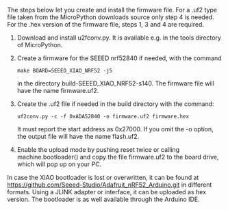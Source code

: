 The steps below let you create and install the firmware file. For
a .uf2 type file taken from the MicroPython downloads source only
step 4 is needed. For the .hex version of the firmware file, steps
1, 3 and 4 are required.

1. Download and install u2fconv.py. It is available e.g. in the tools
   directory of MicroPython.

2. Create a firmware for the SEEED nrf52840 if needed, with the command

   `make BOARD=SEEED_XIAO_NRF52 -j5`

   in the directory build-SEEED_XIAO_NRF52-s140. The firmware file will have the
   name firmware.uf2.

3. Create the .uf2 file if needed in the build directory with the command:

   `uf2conv.py -c -f 0xADA52840 -o firmware.uf2 firmware.hex`

   It must report the start address as 0x27000. If you omit the -o option,
   the output file will have the name flash.uf2.

4. Enable the upload mode by pushing reset twice or calling
   machine.bootloader() and copy the file firmware.uf2 to the board drive,
   which will pop up on your PC.

In case the XIAO bootloader is lost or overwritten, it can be found
at https://github.com/Seeed-Studio/Adafruit_nRF52_Arduino.git in different
formats. Using a JLINK adapter or interface, it can be uploaded as hex version.
The bootloader is as well available through the Arduino IDE.


